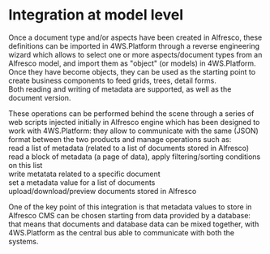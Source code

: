 # Integration at model level

Once a document type and/or aspects have been created in Alfresco, these definitions can be imported in 4WS.Platform through a reverse engineering wizard which allows to select one or more aspects/document types from an Alfresco model, and import them as "object" \(or models\) in 4WS.Platform. Once they have become objects, they can be used as the starting point to create business components to feed grids, trees, detail forms.  
Both reading and writing of metadata are supported, as well as the document version.

These operations can be performed behind the scene through a series of web scripts injected initially in Alfresco engine which has been designed to work with 4WS.Platform: they allow to communicate with the same \(JSON\) format between the two products and manage operations such as:  
read a list of metadata \(related to a list of documents stored in Alfresco\)  
read a block of metadata \(a page of data\), apply filtering/sorting conditions on this list  
write metatata related to a specific document  
set a metadata value for a list of documents  
upload/download/preview documents stored in Alfresco

One of the key point of this integration is that metadata values to store in Alfresco CMS can be chosen starting from data provided by a database: that means that documents and database data can be mixed together, with 4WS.Platform as the central bus able to communicate with both the systems.

